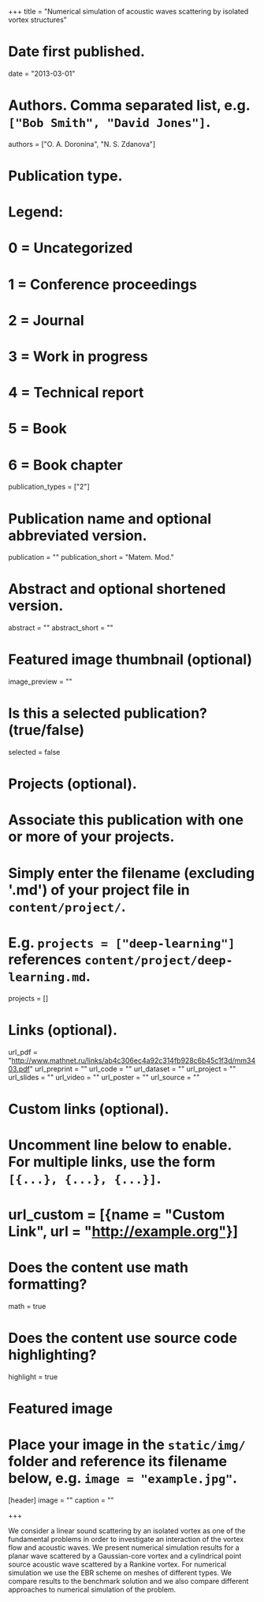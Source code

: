 +++
title = "Numerical simulation of acoustic waves scattering by isolated vortex structures"

# Date first published.
date = "2013-03-01"

# Authors. Comma separated list, e.g. `["Bob Smith", "David Jones"]`.
authors = ["O. A. Doronina", "N. S. Zdanova"]

# Publication type.
# Legend:
# 0 = Uncategorized
# 1 = Conference proceedings
# 2 = Journal
# 3 = Work in progress
# 4 = Technical report
# 5 = Book
# 6 = Book chapter
publication_types = ["2"]

# Publication name and optional abbreviated version.
publication = ""
publication_short = "Matem. Mod."

# Abstract and optional shortened version.
abstract = ""
abstract_short = ""

# Featured image thumbnail (optional)
image_preview = ""

# Is this a selected publication? (true/false)
selected = false

# Projects (optional).
#   Associate this publication with one or more of your projects.
#   Simply enter the filename (excluding '.md') of your project file in `content/project/`.
#   E.g. `projects = ["deep-learning"]` references `content/project/deep-learning.md`.
projects = []

# Links (optional).
url_pdf = "http://www.mathnet.ru/links/ab4c306ec4a92c314fb928c6b45c1f3d/mm3403.pdf"
url_preprint = ""
url_code = ""
url_dataset = ""
url_project = ""
url_slides = ""
url_video = ""
url_poster = ""
url_source = ""

# Custom links (optional).
#   Uncomment line below to enable. For multiple links, use the form `[{...}, {...}, {...}]`.
# url_custom = [{name = "Custom Link", url = "http://example.org"}]

# Does the content use math formatting?
math = true

# Does the content use source code highlighting?
highlight = true

# Featured image
# Place your image in the `static/img/` folder and reference its filename below, e.g. `image = "example.jpg"`.
[header]
image = ""
caption = ""

+++

We consider a linear sound scattering by an isolated vortex as one of the fundamental problems in order to investigate an interaction of the vortex flow and acoustic waves. We present numerical simulation results for a planar wave scattered by a Gaussian-core vortex and a cylindrical point source acoustic wave scattered by a Rankine vortex. For numerical simulation we use the EBR scheme on meshes of different types. We compare results to the benchmark solution and we also compare different approaches to numerical simulation of the problem.

